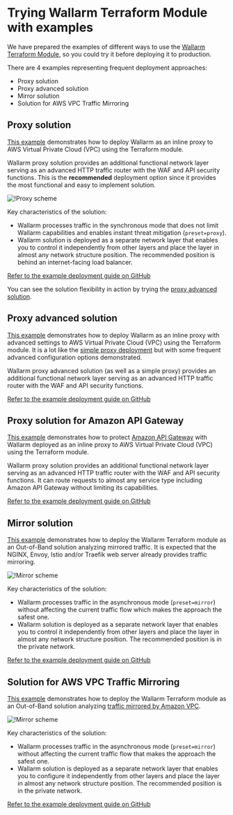 # Trying Wallarm Terraform Module with examples

We have prepared the examples of different ways to use the [Wallarm Terraform Module](https://registry.terraform.io/modules/wallarm/wallarm/aws/), so you could try it before deploying it to production.

There are 4 examples representing frequent deployment approaches:

* Proxy solution
* Proxy advanced solution
* Mirror solution
* Solution for AWS VPC Traffic Mirroring

## Proxy solution

[This example](https://github.com/wallarm/terraform-aws-wallarm/tree/main/examples/proxy) demonstrates how to deploy Wallarm as an inline proxy to AWS Virtual Private Cloud (VPC) using the Terraform module.

Wallarm proxy solution provides an additional functional network layer serving as an advanced HTTP traffic router with the WAF and API security functions. This is the **recommended** deployment option since it provides the most functional and easy to implement solution.

![!Proxy scheme](../../../../images/waf-installation/aws/terraform/wallarm-as-proxy.png)

Key characteristics of the solution:

* Wallarm processes traffic in the synchronous mode that does not limit Wallarm capabilities and enables instant threat mitigation (`preset=proxy`).
* Wallarm solution is deployed as a separate network layer that enables you to control it independently from other layers and place the layer in almost any network structure position. The recommended position is behind an internet-facing load balancer.

[Refer to the example deployment guide on GitHub](https://github.com/wallarm/terraform-aws-wallarm/tree/main/examples/proxy)

You can see the solution flexibility in action by trying the [proxy advanced solution](#proxy-advanced-solution).

## Proxy advanced solution

[This example](https://github.com/wallarm/terraform-aws-wallarm/tree/main/examples/advanced) demonstrates how to deploy Wallarm as an inline proxy with advanced settings to AWS Virtual Private Cloud (VPC) using the Terraform module. It is a lot like the [simple proxy deployment](#proxy-solution) but with some frequent advanced configuration options demonstrated.

Wallarm proxy advanced solution (as well as a simple proxy) provides an additional functional network layer serving as an advanced HTTP traffic router with the WAF and API security functions.

[Refer to the example deployment guide on GitHub](https://github.com/wallarm/terraform-aws-wallarm/tree/main/examples/advanced)

## Proxy solution for Amazon API Gateway

[This example](https://github.com/wallarm/terraform-aws-wallarm/tree/main/examples/apigateway) demonstrates how to protect [Amazon API Gateway](https://aws.amazon.com/api-gateway/) with Wallarm deployed as an inline proxy to AWS Virtual Private Cloud (VPC) using the Terraform module.

Wallarm proxy solution provides an additional functional network layer serving as an advanced HTTP traffic router with the WAF and API security functions. It can route requests to almost any service type including Amazon API Gateway without limiting its capabilities.

[Refer to the example deployment guide on GitHub](https://github.com/wallarm/terraform-aws-wallarm/tree/main/examples/apigateway)

## Mirror solution

[This example](https://github.com/wallarm/terraform-aws-wallarm/tree/main/examples/mirror) demonstrates how to deploy the Wallarm Terraform module as an Out-of-Band solution analyzing mirrored traffic. It is expected that the NGINX, Envoy, Istio and/or Traefik web server already provides traffic mirroring.

![!Mirror scheme](../../../../images/waf-installation/aws/terraform/wallarm-for-mirrored-traffic.png)

Key characteristics of the solution:

* Wallarm processes traffic in the asynchronous mode (`preset=mirror`) without affecting the current traffic flow which makes the approach the safest one.
* Wallarm solution is deployed as a separate network layer that enables you to control it independently from other layers and place the layer in almost any network structure position. The recommended position is in the private network.

[Refer to the example deployment guide on GitHub](https://github.com/wallarm/terraform-aws-wallarm/tree/main/examples/mirror)

## Solution for AWS VPC Traffic Mirroring

[This example](https://github.com/wallarm/terraform-aws-wallarm/tree/main/examples/vpc-mirror) demonstrates how to deploy the Wallarm Terraform module as an Out-of-Band solution analyzing [traffic mirrored by Amazon VPC](https://docs.aws.amazon.com/vpc/latest/mirroring/what-is-traffic-mirroring.html).

![!Mirror scheme](../../../../images/waf-installation/aws/terraform/wallarm-for-traffic-mirrored-by-vpc.png)

Key characteristics of the solution:

* Wallarm processes traffic in the asynchronous mode (`preset=mirror`) without affecting the current traffic flow that makes the approach the safest one.
* Wallarm solution is deployed as a separate network layer that enables you to configure it independently from other layers and place the layer in almost any network structure position. The recommended position is in the private network.

[Refer to the example deployment guide on GitHub](https://github.com/wallarm/terraform-aws-wallarm/tree/main/examples/vpc-mirror)

